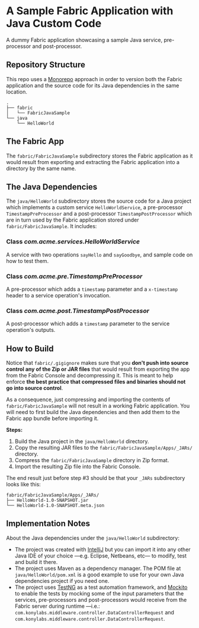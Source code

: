 # A Sample Fabric Application with Java Custom Code

A dummy Fabric application showcasing a sample Java service, pre-processor and post-processor.

## Repository Structure

This repo uses a [Monorepo](https://en.wikipedia.org/wiki/Monorepo) approach in order to version
both the Fabric application and the source code for its Java dependencies in the same location.

```
.
├── fabric
│   └── FabricJavaSample
└── java
    └── HelloWorld
```

## The Fabric App

The `fabric/FabricJavaSample` subdirectory stores the Fabric application as it would result from exporting and
extracting the Fabric application into a directory by the same name.

## The Java Dependencies

The `java/HelloWorld` subdirectory stores the source code for a Java project which implements a custom service 
`HelloWorldService`, a pre-processor `TimestampPreProcessor` and a post-processor `TimestampPostProcessor` which
are in turn used by the Fabric application stored under `fabric/FabricJavaSample`. It includes:

### Class *com.acme.services.HelloWorldService*

A service with two operations `sayHello` and `sayGoodbye`, and sample code on how to test them.

### Class *com.acme.pre.TimestampPreProcessor*

A pre-processor which adds a `timestamp` parameter and a `x-timestamp` header to a service operation's invocation.

### Class *com.acme.post.TimestampPostProcessor*

A post-processor which adds a `timestamp` parameter to the service operation's outputs.

## How to Build

Notice that `fabric/.gigignore` makes sure that you **don't push into source control any of the Zip or JAR files** that 
would result from exporting the app from the Fabric Console and decompressing it. This is meant to help enforce **the 
best practice that compressed files and binaries should not go into source control**.

As a consequence, just compressing and importing the contents of `fabric/FabricJavaSample` will not result in a working 
Fabric application. You will need to first build the Java dependencies and then add them to the Fabric app bundle before 
importing it. 

**Steps:**

1. Build the Java project in the `java/HelloWorld` directory.
2. Copy the resulting JAR files to the `fabric/FabricJavaSample/Apps/_JARs/` directory.
3. Compress the `fabric/FabricJavaSample` directory in Zip format.
4. Import the resulting Zip file into the Fabric Console.

The end result just before step #3 should be that your `_JARs` subdirectory looks like this:

```
fabric/FabricJavaSample/Apps/_JARs/
├── HelloWorld-1.0-SNAPSHOT.jar
└── HelloWorld-1.0-SNAPSHOT.meta.json
```

## Implementation Notes

About the Java dependencies under the `java/HelloWorld` subdirectory:

* The project was created with [IntelliJ](https://www.jetbrains.com/idea/) but you can import it into any other Java IDE of
your choice —e.g. Eclipse, Netbeans, etc— to modify, test and build it there.
* The project uses Maven as a dependency manager. The POM file at `java/HelloWorld/pom.xml` is a good example to use for your
own Java dependencies project if you need one.
* The project uses [TestNG](https://testng.org) as a test automation framework, and [Mockito](https://site.mockito.org/) to 
enable the tests by mocking some of the input parameters that the services, pre-processors and post-processors would receive
from the Fabric server during runtime —i.e.: `com.konylabs.middleware.controller.DataControllerRequest` and 
`com.konylabs.middleware.controller.DataControllerRequest`.



